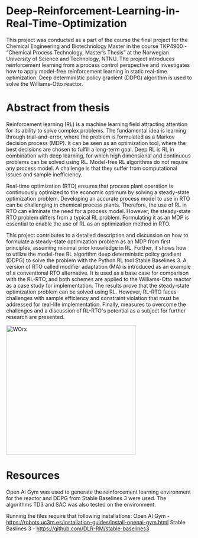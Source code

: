# Deep-Reinforcement-Learning-in-Real-Time-Optimization

This project was conducted as a part of the course the final project for the Chemical Engineering and Biotechnology Master in the course TKP4900 - “Chemical Process Technology, Master’s Thesis” at the Norwegian University of Science and Technology, NTNU. The project introduces reinforcement learning from a process control perspective and investigates how to apply model-free reinforcement learning in static real-time optimization. Deep deterministic policy gradient (DDPG) algorithm is used to solve the Williams-Otto reactor.

# Abstract from thesis

Reinforcement learning (RL) is a machine learning field attracting attention for its ability to solve complex problems. The fundamental idea is learning through trial-and-error, where the problem is formulated as a Markov decision process (MDP). It can be seen as an optimization tool, where the best decisions are chosen to fulfill a long-term goal. Deep RL is RL in combination with deep learning, for which high dimensional and continuous problems can be solved using RL. Model-free RL algorithms do not require any process model. A challenge is that they suffer from computational issues and sample inefficiency. 

Real-time optimization (RTO) ensures that process plant operation is continuously optimized to the economic optimum by solving a steady-state optimization problem. Developing an accurate process model to use in RTO can be challenging in chemical process plants. Therefore, the use of RL in RTO can eliminate the need for a process model. However, the steady-state RTO problem differs from a typical RL problem. Formulating it as an MDP is essential to enable the use of RL as an optimization method in RTO. 

This project contributes to a detailed description and discussion on how to formulate a steady-state optimization problem as an MDP from first principles, assuming minimal prior knowledge in RL. Further, it shows how to utilize the model-free RL algorithm deep deterministic policy gradient (DDPG) to solve the problem with the Python RL tool Stable Baselines 3. A version of RTO called modifier adaptation (MA) is introduced as an example of a conventional RTO alternative. It is used as a base case for comparison with the RL-RTO, and both schemes are applied to the Williams-Otto reactor as a case study for implementation. The results prove that the steady-state optimization problem can be solved using RL. However, RL-RTO faces challenges with sample efficiency and constraint violation that must be addressed for real-life implementation. Finally, measures to overcome the challenges and a discussion of RL-RTO's potential as a subject for further research are presented.


<img width="350" alt="WOrx" src="https://user-images.githubusercontent.com/94930940/172698624-824647a2-c1ff-4c9e-b139-9d0664427b80.png">

# Resources 

Open AI Gym was used to generate the reinforcement learning environment for the reactor and DDPG from Stable Baselines 3 were used. The algorithms TD3 and SAC was also tested on the environment. 

Running the files require that following installations:
Open AI Gym - https://robots.uc3m.es/installation-guides/install-openai-gym.html
Stable Baslines 3 - https://github.com/DLR-RM/stable-baselines3

